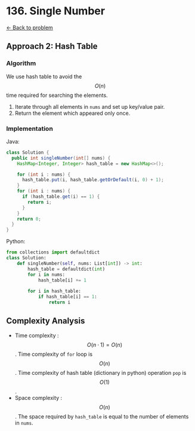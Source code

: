 # 136. Single Number
[&larr;&nbsp;Back to problem](./README.md)

## Approach 2: Hash Table

### Algorithm
We use hash table to avoid the $$O(n)$$ time required for searching the elements.

1. Iterate through all elements in `nums` and set up key/value pair.
2. Return the element which appeared only once.

### Implementation

Java:
```Java
class Solution {
  public int singleNumber(int[] nums) {
    HashMap<Integer, Integer> hash_table = new HashMap<>();

    for (int i : nums) {
      hash_table.put(i, hash_table.getOrDefault(i, 0) + 1);
    }
    for (int i : nums) {
      if (hash_table.get(i) == 1) {
        return i;
      }
    }
    return 0;
  }
}
```

Python:
```Python
from collections import defaultdict
class Solution:
    def singleNumber(self, nums: List[int]) -> int:
        hash_table = defaultdict(int)
        for i in nums:
            hash_table[i] += 1
        
        for i in hash_table:
            if hash_table[i] == 1:
                return i
```

## Complexity Analysis

* Time complexity : $$O(n \cdot 1) = O(n)$$. Time complexity of `for` loop is $$O(n)$$. Time complexity of hash table (dictionary in python) operation `pop` is $$O(1)$$.
* Space complexity : $$O(n)$$. The space required by `hash_table` is equal to the number of elements in `nums`.
